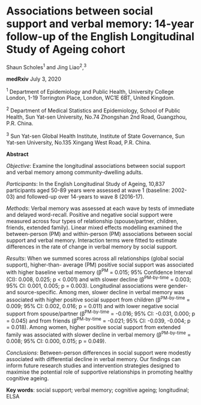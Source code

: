 # **Associations between social support and verbal memory: 14-year follow-up of the English Longitudinal Study of Ageing cohort**
Shaun Scholes<sup>1</sup> and Jing Liao<sup>2</sup>,<sup>3</sup>

**medRxiv** July 3, 2020

<sup>1</sup> Department of Epidemiology and Public Health, University College London, 1-19
Torrington Place, London, WC1E 6BT, United Kingdom.

<sup>2</sup> Department of Medical Statistics and Epidemiology, School of Public Health, Sun Yat-sen
University, No.74 Zhongshan 2nd Road, Guangzhou, P.R. China.

<sup>3</sup> Sun Yat-sen Global Health Institute, Institute of State Governance, Sun Yat-sen University,
No.135 Xingang West Road, P.R. China.

**Abstract**

*Objective*: Examine the longitudinal associations between social support and verbal memory
among community-dwelling adults.

*Participants*: In the English Longitudinal Study of Ageing, 10,837 participants aged 50-89
years were assessed at wave 1 (baseline: 2002-03) and followed-up over 14-years to wave 8
(2016-17).

*Methods*: Verbal memory was assessed at each wave by tests of immediate and delayed
word-recall. Positive and negative social support were measured across four types of
relationship (spouse/partner, children, friends, extended family). Linear mixed effects
modelling examined the between-person (PM) and within-person (PM) associations between
social support and verbal memory. Interaction terms were fitted to estimate differences in the
rate of change in verbal memory by social support.

*Results*: When we summed scores across all relationships (global social support), higher-than-
average (PM) positive social support was associated with higher baseline verbal
memory (β<sup>PM</sup> = 0.015; 95% Confidence Interval (CI): 0.008, 0.025; p < 0.001) and with
slower decline (β<sup>PM-by-time</sup> = 0.003; 95% CI: 0.001, 0.005; p = 0.003). Longitudinal
associations were gender- and source-specific. Among men, slower decline in verbal memory
was associated with higher positive social support from children (β<sup>PM-by-time</sup> = 0.009; 95% CI:
0.002, 0.016; p = 0.011) and with lower negative social support from spouse/partner (β<sup>PM-by-time</sup>
= -0.016; 95% CI: -0.031, 0.000; p = 0.045) and from friends (β<sup>PM-by-time</sup> = -0.021; 95%
CI: -0.039, -0.004; p = 0.018). Among women, higher positive social support from extended
family was associated with slower decline in verbal memory (β<sup>PM-by-time</sup> = 0.008; 95% CI:
0.000, 0.015; p = 0.049).

*Conclusions*: Between-person differences in social support were modestly associated with
differential decline in verbal memory. Our findings can inform future research studies and
intervention strategies designed to maximise the potential role of supportive relationships in
promoting healthy cognitive ageing.

**Key words**: social support; verbal memory; cognitive ageing; longitudinal; ELSA


